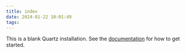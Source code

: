 ```yaml
---
title: index
date: 2024-01-22 10:01:49
tags:
---
```



This is a blank Quartz installation.
See the [documentation](https://quartz.jzhao.xyz) for how to get started.
